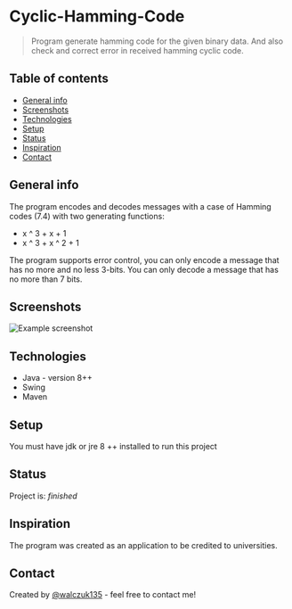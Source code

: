 # Cyclic-Hamming-Code
> Program generate hamming code for the given binary data. And also check and correct error in received hamming cyclic code.

## Table of contents
* [General info](#general-info)
* [Screenshots](#screenshots)
* [Technologies](#technologies)
* [Setup](#setup)
* [Status](#status)
* [Inspiration](#inspiration)
* [Contact](#contact)

## General info
The program encodes and decodes messages with a case of Hamming codes (7.4) with two generating functions:
* x ^ 3 + x + 1
* x ^ 3 + x ^ 2 + 1

The program supports error control, you can only encode a message that has no more and no less 3-bits. You can only decode a message that has no more than 7 bits.
## Screenshots
![Example screenshot](./img/screenshot.png)

## Technologies
* Java - version 8++
* Swing
* Maven

## Setup
You must have jdk or jre 8 ++ installed to run this project

## Status
Project is:  _finished_

## Inspiration
The program was created as an application to be credited to universities.

## Contact
Created by [@walczuk135](walczuk135@gmail.com) - feel free to contact me!
